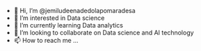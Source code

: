 - 👋 Hi, I’m @jemiludeenadedolapomaradesa
- 👀 I’m interested in Data science
- 🌱 I’m currently learning Data analytics
- 💞️ I’m looking to collaborate on Data science and AI technology
- 📫 How to reach me ...

<!---
jemiludeenadedolapomaradesa/jemiludeenadedolapomaradesa is a ✨ special ✨ repository because its `README.md` (this file) appears on your GitHub profile.
You can click the Preview link to take a look at your changes.
--->
